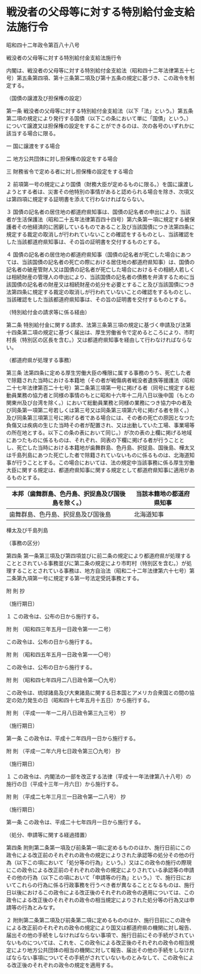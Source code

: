 # 戦没者の父母等に対する特別給付金支給法施行令

昭和四十二年政令第百八十八号

戦没者の父母等に対する特別給付金支給法施行令

内閣は、戦没者の父母等に対する特別給付金支給法（昭和四十二年法律第五十七号）第五条第四項、第十三条第二項及び第十五条の規定に基づき、この政令を制定する。

（国債の譲渡及び担保権の設定）

第一条 戦没者の父母等に対する特別給付金支給法（以下「法」という。）第五条第二項の規定により発行する国債（以下この条において単に「国債」という。）について譲渡又は担保権の設定をすることができるのは、次の各号のいずれかに該当する場合に限る。

一 国に譲渡をする場合

二 地方公共団体に対し担保権の設定をする場合

三 財務省令で定める者に対し担保権の設定をする場合

２ 前項第一号の規定により国債（財務大臣が定めるものに限る。）を国に譲渡しようとする者は、災害その他特別の事情があると認められる場合を除き、次項又は第四項に規定する証明書を添えて行わなければならない。

３ 国債の記名者の居住地の都道府県知事は、国債の記名者の申出により、当該者が生活保護法（昭和二十五年法律第百四十四号）第六条第一項に規定する被保護者その他経済的に困窮しているものであること及び当該国債につき法第四条に規定する裁定の取消しが行われていないことの確認をするものとし、当該確認をした当該都道府県知事は、その旨の証明書を交付するものとする。

４ 国債の記名者の居住地の都道府県知事（国債の記名者が死亡した場合にあつては、当該国債の記名者の死亡の際における居住地の都道府県知事）は、国債の記名者の破産管財人又は国債の記名者が死亡した場合におけるその相続人若しくは相続財産の管理人の申出により、当該国債の記名者の債務を弁済するために当該国債の記名者の財産又は相続財産の処分を必要とすること及び当該国債につき法第四条に規定する裁定の取消しが行われていないことの確認をするものとし、当該確認をした当該都道府県知事は、その旨の証明書を交付するものとする。

（特別給付金の請求等に係る経由）

第二条 特別給付金に関する請求、法第三条第三項の規定に基づく申請及び法第十四条第二項の規定に基づく届出は、厚生労働省令で定めるところにより、市町村長（特別区の区長を含む。）又は都道府県知事を経由して行わなければならない。

（都道府県が処理する事務）

第三条 法第四条に定める厚生労働大臣の権限に属する事務のうち、死亡した者で除籍された当時における本籍地（その者が戦傷病者戦没者遺族等援護法（昭和二十七年法律第百二十七号）第二条第三項第一号に掲げる者（同号に規定する総動員業務の協力者と同様の事情のもとに昭和十六年十二月八日以後中国（もとの関東州及び台湾を除く。）において総動員業務と同様の業務につき協力中の者及び同条第一項第二号若しくは第三号又は同条第三項第六号に掲げる者を除く。）及び同条第三項第三号に掲げる者である場合には、その者の死亡の原因となつた負傷又は疾病の生じた当時その者が配置され、又は出動していた工場、事業場等の所在地とする。以下この条の表において同じ。）が次の表の上欄に掲げる地域にあつたものに係るものは、それぞれ、同表の下欄に掲げる者が行うこととし、死亡した当時における本籍地が歯舞群島、色丹島、択捉島、国後島、樺太又は千島列島にあつた死亡した者で除籍されていないものに係るものは、北海道知事が行うこととする。この場合においては、法の規定中当該事務に係る厚生労働大臣に関する規定は、都道府県知事に関する規定として都道府県知事に適用があるものとする。

本邦（歯舞群島、色丹島、択捉島及び国後島を除く。） | 当該本籍地の都道府県知事  
---|---  
歯舞群島、色丹島、択捉島及び国後島 | 北海道知事  
樺太及び千島列島  
  
（事務の区分）

第四条 第一条第三項及び第四項並びに前二条の規定により都道府県が処理することとされている事務並びに第二条の規定により市町村（特別区を含む。）が処理することとされている事務は、地方自治法（昭和二十二年法律第六十七号）第二条第九項第一号に規定する第一号法定受託事務とする。

附 則 抄

（施行期日）

１ この政令は、公布の日から施行する。

附 則 （昭和四三年五月一日政令第一一二号）

この政令は、公布の日から施行する。

附 則 （昭和四五年五月一日政令第一一〇号）

この政令は、公布の日から施行する。

附 則 （昭和四七年四月二八日政令第一〇九号）

この政令は、琉球諸島及び大東諸島に関する日本国とアメリカ合衆国との間の協定の効力発生の日（昭和四十七年五月十五日）から施行する。

附 則 （平成一一年一二月八日政令第三九三号） 抄

（施行期日）

第一条 この政令は、平成十二年四月一日から施行する。

附 則 （平成一二年六月七日政令第三〇九号） 抄

（施行期日）

１ この政令は、内閣法の一部を改正する法律（平成十一年法律第八十八号）の施行の日（平成十三年一月六日）から施行する。

附 則 （平成二七年三月三一日政令第一二八号） 抄

（施行期日）

第一条 この政令は、平成二十七年四月一日から施行する。

（処分、申請等に関する経過措置）

第四条 附則第二条第一項及び前条第一項に定めるもののほか、施行日前にこの政令による改正前のそれぞれの政令の規定によりされた承認等の処分その他の行為（以下この項において「処分等の行為」という。）又はこの政令の施行の際現にこの政令による改正前のそれぞれの政令の規定によりされている承認等の申請その他の行為（以下この項において「申請等の行為」という。）で、施行日においてこれらの行為に係る行政事務を行うべき者が異なることとなるものは、施行日以後におけるこの政令による改正後のそれぞれの政令の適用については、この政令による改正後のそれぞれの政令の相当規定によりされた処分等の行為又は申請等の行為とみなす。

２ 附則第二条第二項及び前条第二項に定めるもののほか、施行日前にこの政令による改正前のそれぞれの政令の規定により国又は都道府県の機関に対し報告、届出その他の手続をしなければならない事項で、施行日前にその手続がされていないものについては、これを、この政令による改正後のそれぞれの政令の相当規定により地方公共団体の相当の機関に対して報告、届出その他の手続をしなければならない事項についてその手続がされていないものとみなして、この政令による改正後のそれぞれの政令の規定を適用する。

